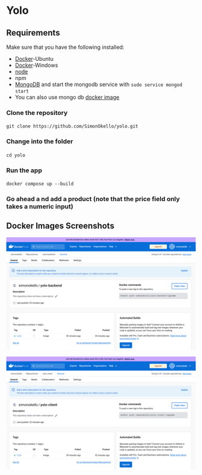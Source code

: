 # Yolo
## Requirements
Make sure that you have the following installed:
- [Docker](https://docs.docker.com/engine/install/ubuntu/)-Ubuntu
- [Docker](https://docs.docker.com/desktop/install/windows-install/)-Windows
- [node](https://www.digitalocean.com/community/tutorials/how-to-install-node-js-on-ubuntu-18-04) 
- npm 
- [MongoDB](https://docs.mongodb.com/manual/tutorial/install-mongodb-on-ubuntu/) and start the mongodb service with `sudo service mongod start`
- You can also use mongo db [docker image](https://hub.docker.com/_/mongo)

### Clone the repository
`git clone https://github.com/SimonOkello/yolo.git`

### Change into the folder
`cd yolo`

### Run the app 
 `docker compose up --build`

 ### Go ahead a nd add a product (note that the price field only takes a numeric input)

## Docker Images Screenshots

![alt text](https://github.com/SimonOkello/yolo/blob/master/yolo-backend.png?raw=true)

![alt text](https://github.com/SimonOkello/yolo/blob/master/yolo-client.png?raw=true)

